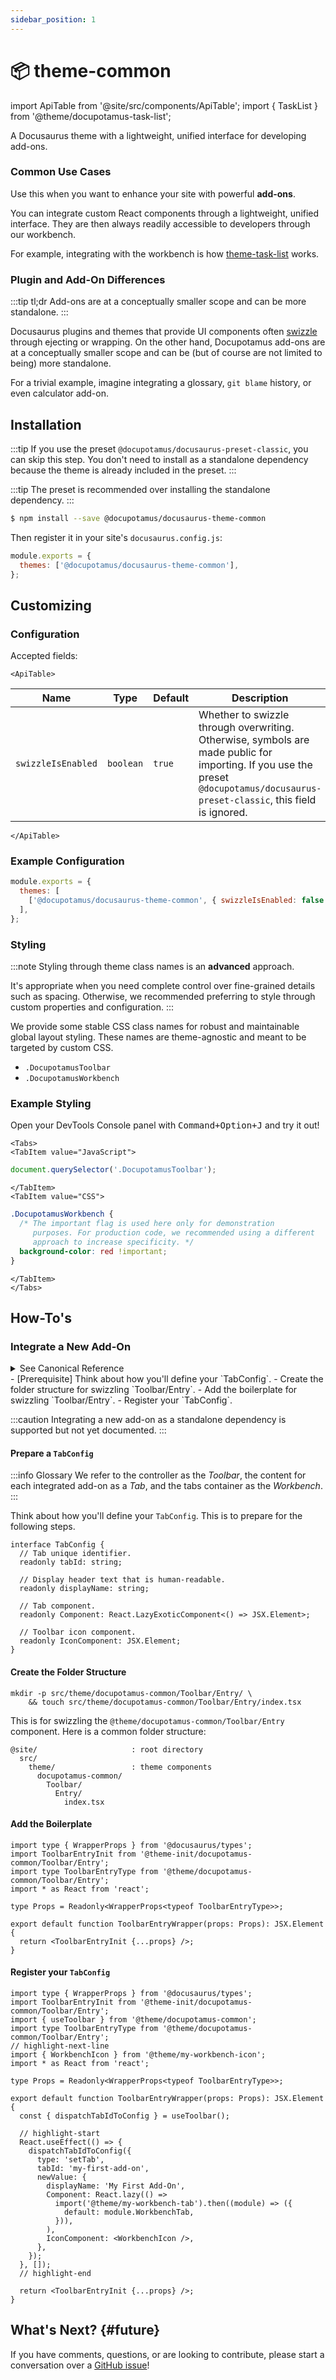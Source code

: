 ```yaml
---
sidebar_position: 1
---
```


# 📦 theme-common

import ApiTable from '@site/src/components/ApiTable';
import { TaskList } from '@theme/docupotamus-task-list';

A Docusaurus theme with a lightweight, unified interface for developing add-ons.

### Common Use Cases

Use this when you want to enhance your site with powerful **add-ons**.

You can integrate custom React components through a lightweight, unified
interface. They are then always readily accessible to developers through our
workbench.

For example, integrating with the workbench is how
[theme-task-list](./theme-task-list.md) works.

### Plugin and Add-On Differences

:::tip tl;dr
Add-ons are at a conceptually smaller scope and can be more standalone.
:::

Docusaurus plugins and themes that provide UI components often
[swizzle](https://docusaurus.io/docs/swizzling) through ejecting or wrapping. On
the other hand, Docupotamus add-ons are at a conceptually smaller scope and can
be (but of course are not limited to being) more standalone.

For a trivial example, imagine integrating a glossary, `git blame` history, or
even calculator add-on.

## Installation

:::tip
If you use the preset `@docupotamus/docusaurus-preset-classic`, you can skip
this step. You don't need to install as a standalone dependency because the
theme is already included in the preset.
:::

:::tip
The preset is recommended over installing the standalone dependency.
:::

```bash npm2yarn
$ npm install --save @docupotamus/docusaurus-theme-common
```

Then register it in your site's `docusaurus.config.js`:

```js title="docusaurus.config.js"
module.exports = {
  themes: ['@docupotamus/docusaurus-theme-common'],
};
```

## Customizing

### Configuration

Accepted fields:

```mdx-code-block
<ApiTable>
```

| Name               | Type      | Default | Description                                                                                                                                                                      |
| ------------------ | --------- | ------- | -------------------------------------------------------------------------------------------------------------------------------------------------------------------------------- |
| `swizzleIsEnabled` | `boolean` | `true`  | Whether to swizzle through overwriting. Otherwise, symbols are made public for importing. If you use the preset `@docupotamus/docusaurus-preset-classic`, this field is ignored. |

```mdx-code-block
</ApiTable>
```

### Example Configuration

```js title="docusaurus.config.js"
module.exports = {
  themes: [
    ['@docupotamus/docusaurus-theme-common', { swizzleIsEnabled: false }],
  ],
};
```

### Styling

:::note
Styling through theme class names is an **advanced** approach.

It's appropriate when you need complete control over fine-grained details such
as spacing. Otherwise, we recommended preferring to style through custom
properties and configuration.
:::

We provide some stable CSS class names for robust and maintainable global layout
styling. These names are theme-agnostic and meant to be targeted by custom CSS.

- `.DocupotamusToolbar`
- `.DocupotamusWorkbench`

### Example Styling

Open your DevTools Console panel with <kbd>Command+Option+J</kbd> and try it
out!

```mdx-code-block
<Tabs>
<TabItem value="JavaScript">
```

```javascript title="JavaScript"
document.querySelector('.DocupotamusToolbar');
```

```mdx-code-block
</TabItem>
<TabItem value="CSS">
```

```css title="CSS"
.DocupotamusWorkbench {
  /* The important flag is used here only for demonstration
     purposes. For production code, we recommended using a different
     approach to increase specificity. */
  background-color: red !important;
}
```

```mdx-code-block
</TabItem>
</Tabs>
```

## How-To's

<!-- _keywords:_ user guides -->

### Integrate a New Add-On

<details>
    <summary>See Canonical Reference</summary>

```mdx-code-block
import Source from '!!raw-loader!@site/../packages/docusaurus-preset-classic/src/plugin/theme/docupotamus-common/Toolbar/Entry/index.tsx';
import CodeBlock from '@theme/CodeBlock';

<CodeBlock
    className='language-tsx'
    title='@docupotamus/docusaurus-preset-classic/src/plugin/theme/docupotamus-common/Toolbar/Entry/index.tsx'
>
    {Source.trim()}
</CodeBlock>
```

</details>

<TaskList>
- [Prerequisite] Think about how you'll define your `TabConfig`.
- Create the folder structure for swizzling `Toolbar/Entry`.
- Add the boilerplate for swizzling `Toolbar/Entry`.
- Register your `TabConfig`.
</TaskList>

:::caution
Integrating a new add-on as a standalone dependency is supported but not yet
documented.
:::

#### Prepare a `TabConfig`

:::info Glossary
We refer to the controller as the _Toolbar_, the content for each integrated
add-on as a _Tab_, and the tabs container as the _Workbench_.
:::

Think about how you'll define your `TabConfig`. This is to prepare for the
following steps.

```tsx
interface TabConfig {
  // Tab unique identifier.
  readonly tabId: string;

  // Display header text that is human-readable.
  readonly displayName: string;

  // Tab component.
  readonly Component: React.LazyExoticComponent<() => JSX.Element>;

  // Toolbar icon component.
  readonly IconComponent: JSX.Element;
}
```

#### Create the Folder Structure

```shell
mkdir -p src/theme/docupotamus-common/Toolbar/Entry/ \
    && touch src/theme/docupotamus-common/Toolbar/Entry/index.tsx
```

This is for swizzling the `@theme/docupotamus-common/Toolbar/Entry` component.
Here is a common folder structure:

```text
@site/                     : root directory
  src/
    theme/                 : theme components
      docupotamus-common/
        Toolbar/
          Entry/
            index.tsx
```

#### Add the Boilerplate

```tsx title="index.tsx"
import type { WrapperProps } from '@docusaurus/types';
import ToolbarEntryInit from '@theme-init/docupotamus-common/Toolbar/Entry';
import type ToolbarEntryType from '@theme/docupotamus-common/Toolbar/Entry';
import * as React from 'react';

type Props = Readonly<WrapperProps<typeof ToolbarEntryType>>;

export default function ToolbarEntryWrapper(props: Props): JSX.Element {
  return <ToolbarEntryInit {...props} />;
}
```

#### Register your `TabConfig`

```tsx title="index.tsx"
import type { WrapperProps } from '@docusaurus/types';
import ToolbarEntryInit from '@theme-init/docupotamus-common/Toolbar/Entry';
import { useToolbar } from '@theme/docupotamus-common';
import type ToolbarEntryType from '@theme/docupotamus-common/Toolbar/Entry';
// highlight-next-line
import { WorkbenchIcon } from '@theme/my-workbench-icon';
import * as React from 'react';

type Props = Readonly<WrapperProps<typeof ToolbarEntryType>>;

export default function ToolbarEntryWrapper(props: Props): JSX.Element {
  const { dispatchTabIdToConfig } = useToolbar();

  // highlight-start
  React.useEffect(() => {
    dispatchTabIdToConfig({
      type: 'setTab',
      tabId: 'my-first-add-on',
      newValue: {
        displayName: 'My First Add-On',
        Component: React.lazy(() =>
          import('@theme/my-workbench-tab').then((module) => ({
            default: module.WorkbenchTab,
          })),
        ),
        IconComponent: <WorkbenchIcon />,
      },
    });
  }, []);
  // highlight-end

  return <ToolbarEntryInit {...props} />;
}
```

## What's Next? {#future}

If you have comments, questions, or are looking to contribute, please start a
conversation over a
[GitHub issue](https://github.com/docupotamus/docupotamus/issues?q=is%3Aopen+is%3Aissue+label%3ACommon)!
